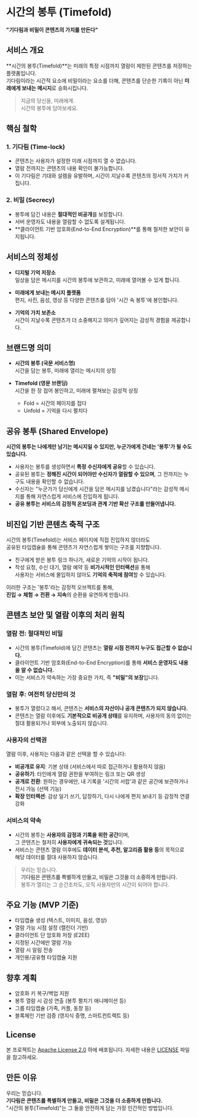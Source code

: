 # 시간의 봉투 (Timefold)

**"기다림과 비밀이 콘텐츠의 가치를 만든다"**

## 서비스 개요

**시간의 봉투(Timefold)**는 미래의 특정 시점까지 열람이 제한된 콘텐츠를 저장하는 플랫폼입니다.  
기다림이라는 시간적 요소에 비밀이라는 요소를 더해, 콘텐츠를 단순한 기록이 아닌 **미래에게 보내는 메시지**로 승화시킵니다.

> 지금의 당신을, 미래에게.  
> 시간의 봉투에 담아보세요.

## 핵심 철학

### 1. 기다림 (Time-lock)
- 콘텐츠는 사용자가 설정한 미래 시점까지 열 수 없습니다.
- 열람 전까지는 콘텐츠의 내용 확인이 불가능합니다.
- 이 기다림은 기대와 설렘을 유발하며, 시간이 지날수록 콘텐츠의 정서적 가치가 커집니다.

### 2. 비밀 (Secrecy)
- 봉투에 담긴 내용은 **절대적인 비공개**를 보장합니다.
- 서버 운영자도 내용을 열람할 수 없도록 설계됩니다.
- **클라이언트 기반 암호화(End-to-End Encryption)**를 통해 철저한 보안이 유지됩니다.

## 서비스의 정체성

- **디지털 기억 저장소**  
  일상을 담은 메시지를 시간의 봉투에 보관하고, 미래에 열어볼 수 있게 합니다.

- **미래에게 보내는 메시지 플랫폼**  
  편지, 사진, 음성, 영상 등 다양한 콘텐츠를 담아 '시간 속 봉투'에 봉인합니다.

- **기억의 가치 보존소**  
  시간이 지날수록 콘텐츠가 더 소중해지고 의미가 깊어지는 감성적 경험을 제공합니다.

## 브랜드명 의미

- **시간의 봉투 (국문 서비스명)**  
  시간을 담는 봉투, 미래에 열리는 메시지의 상징

- **Timefold (영문 브랜딩)**  
  시간을 한 장 접어 봉인하고, 미래에 펼쳐보는 감성적 상징  
  - Fold = 시간의 페이지를 접다  
  - Unfold = 기억을 다시 펼치다

## 공유 봉투 (Shared Envelope)

**시간의 봉투는 나에게만 남기는 메시지일 수 있지만, 누군가에게 건네는 '봉투'가 될 수도 있습니다.**

- 사용자는 봉투를 생성하면서 **특정 수신자에게 공유**할 수 있습니다.
- 공유된 봉투는 **정해진 시간이 되어야만 수신자가 열람할 수 있으며**, 그 전까지는 누구도 내용을 확인할 수 없습니다.
- 수신자는 "누군가가 당신에게 시간을 담은 메시지를 남겼습니다"라는 감성적 메시지를 통해 자연스럽게 서비스에 진입하게 됩니다.
- **공유 봉투는 서비스의 감정적 온보딩과 관계 기반 확산 구조를 만들어냅니다.**

## 비진입 기반 콘텐츠 축적 구조

시간의 봉투(Timefold)는 서비스 페이지에 직접 진입하지 않더라도  
공유된 타임캡슐을 통해 콘텐츠가 자연스럽게 쌓이는 구조를 지향합니다.

- 친구에게 받은 봉투 링크 하나가, 새로운 기억의 시작이 됩니다.
- 작성 요청, 수신 대기, 열람 예약 등 **비가시적인 인터랙션**을 통해  
  사용자는 서비스에 몰입하지 않아도 **기억의 축적에 참여**할 수 있습니다.

이러한 구조는 '봉투'라는 감정적 오브젝트를 통해,  
**진입 → 체험 → 전환 → 지속**의 순환을 유연하게 만듭니다.

## 콘텐츠 보안 및 열람 이후의 처리 원칙

### 열람 전: 절대적인 비밀
- 시간의 봉투(Timefold)에 담긴 콘텐츠는 **열람 시점 전까지 누구도 접근할 수 없습니다.**
- 클라이언트 기반 암호화(End-to-End Encryption)를 통해 **서비스 운영자도 내용을 알 수 없습니다.**
- 이는 서비스가 약속하는 가장 중요한 가치, 즉 **"비밀"의 보장**입니다.

### 열람 후: 여전히 당신만의 것
- 봉투가 열렸다고 해서, 콘텐츠는 **서비스의 자산이나 공개 콘텐츠가 되지 않습니다.**
- 콘텐츠는 열람 이후에도 **기본적으로 비공개 상태**를 유지하며,
  사용자의 동의 없이는 절대 활용되거나 외부에 노출되지 않습니다.

### 사용자의 선택권
열람 이후, 사용자는 다음과 같은 선택을 할 수 있습니다:

- **비공개로 유지**: 기본 상태 (서비스에서 따로 접근하거나 활용하지 않음)
- **공유하기**: 타인에게 열람 권한을 부여하는 링크 또는 QR 생성
- **공개로 전환**: 원하는 경우에만, 내 기록을 '시간의 서랍'과 같은 공간에 보관하거나 전시 가능 (선택 기능)
- **확장 인터랙션**: 감상 일기 쓰기, 답장하기, 다시 나에게 편지 보내기 등 감정적 연결 강화

### 서비스의 약속
- 시간의 봉투는 **사용자의 감정과 기록을 위한 공간**이며,  
  그 콘텐츠는 철저히 **사용자에게 귀속되는 것**입니다.
- 서비스는 콘텐츠 열람 이후에도 **데이터 분석, 추천, 알고리즘 활용 등**의 목적으로  
  해당 데이터를 절대 사용하지 않습니다.

> 우리는 믿습니다.  
> **기다림은 콘텐츠를 특별하게 만들고, 비밀은 그것을 더 소중하게 만듭니다.**  
> 봉투가 열리는 그 순간조차도, 오직 사용자만의 시간이 되어야 합니다.

## 주요 기능 (MVP 기준)

- 타임캡슐 생성 (텍스트, 이미지, 음성, 영상)
- 열람 가능 시점 설정 (캘린더 기반)
- 클라이언트 단 암호화 저장 (E2EE)
- 지정된 시간에만 열람 가능
- 열람 시 알림 전송
- 개인용/공유형 타임캡슐 지원

## 향후 계획

- 암호화 키 복구/백업 지원
- 봉투 열람 시 감성 연출 (봉투 펼치기 애니메이션 등)
- 그룹 타임캡슐 (가족, 커플, 동창 등)
- 블록체인 기반 검증 (영지식 증명, 스마트컨트랙트 등)

## License

본 프로젝트는 [Apache License 2.0](LICENSE) 하에 배포됩니다. 자세한 내용은 [LICENSE](LICENSE) 파일을 참고하세요.

## 만든 이유

우리는 믿습니다.  
**기다림은 콘텐츠를 특별하게 만들고, 비밀은 그것을 더 소중하게 만듭니다.**  
"시간의 봉투(Timefold)"는 그 둘을 안전하게 담는 가장 인간적인 방법입니다.